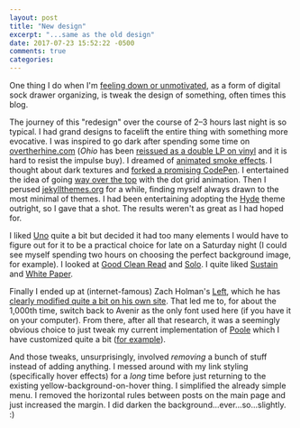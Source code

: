 ```yaml
---
layout: post
title: "New design"
excerpt: "...same as the old design"
date: 2017-07-23 15:52:22 -0500
comments: true
categories: 
---
```


One thing I do when I'm [feeling down or unmotivated]({{site.url}}/2017/07/22/summertime-blues/), as a form of digital sock drawer organizing, is tweak the design of something, often times this blog. 

The journey of this "redesign" over the course of 2&ndash;3 hours last night is so typical. I had grand designs to facelift the entire thing with something more evocative. I was inspired to go dark after spending some time on [overtherhine.com](http://overtherhine.com/) (_Ohio_ has been [reissued as a double LP on vinyl](http://stores.portmerch.com/overtherhine/featured-products/ohio-2lp.html) and it is hard to resist the impulse buy). I dreamed of [animated smoke effects](https://codepen.io/teolitto/pen/KwOVvL). I thought about dark textures and [forked a promising CodePen](https://codepen.io/dealingwith/pen/KvPJja). I entertained the idea of going [way over the top](https://codepen.io/maicodes/pen/RPeMYj) with the dot grid animation. Then I perused [jekyllthemes.org](http://jekyllthemes.org/) for a while, finding myself always drawn to the most minimal of themes. I had been entertaining adopting the [Hyde](http://hyde.getpoole.com/) theme outright, so I gave that a shot. The results weren't as great as I had hoped for. 

I liked [Uno](http://joshgerdes.com/jekyll-uno/) quite a bit but decided it had too many elements I would have to figure out for it to be a practical choice for late on a Saturday night (I could see myself spending two hours on choosing the perfect background image, for example). I looked at [Good Clean Read](http://www.adamdueck.com/good-clean-read/) and [Solo](http://chibicode.github.io/solo/). I quite liked [Sustain](https://github.com/biomadeira/sustain) and [White Paper](http://vinitkumar.me/white-paper/). 

Finally I ended up at (internet-famous) Zach Holman's [Left](https://github.com/holman/left), which he has [clearly modified quite a bit on his own site](https://zachholman.com/). That led me to, for about the 1,000th time, switch back to Avenir as the only font used here (if you have it on your computer). From there, after all that research, it was a seemingly obvious choice to just tweak my current implementation of [Poole](http://getpoole.com/) which I have customized quite a bit ([for example](https://github.com/dealingwith/poole/blob/master/index.html#L15-L21)). 

And those tweaks, unsurprisingly, involved _removing_ a bunch of stuff instead of adding anything. I messed around with my link styling (specifically hover effects) for a _long_ time before just returning to the existing yellow-background-on-hover thing. I simplified the already simple menu. I removed the horizontal rules between posts on the main page and just increased the margin. I did darken the background...ever...so...slightly. :)
